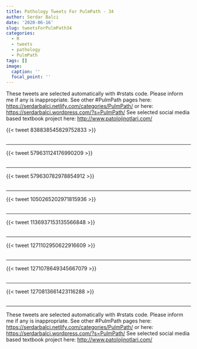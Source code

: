 ```yaml
---
title: Pathology Tweets For PulmPath - 34
author: Serdar Balci
date: '2020-06-16'
slug: tweetsForPulmPath34
categories:
  - R
  - tweets
  - pathology
  - PulmPath
tags: []
image:
  caption: ''
  focal_point: ''
---
```



These tweets are selected automatically with #rstats code. Please inform me if any is inappropriate.
See other #PulmPath pages here: https://serdarbalci.netlify.com/categories/PulmPath/  or here: https://serdarbalci.wordpress.com/?s=PulmPath/ 
See selected social media based textbook project here: http://www.patolojinotlari.com/

{{< tweet 838838545829752833 >}}
<br>
<br>
<hr>
{{< tweet 579631124176990209 >}}
<br>
<br>
<hr>
{{< tweet 579630782978854912 >}}
<br>
<br>
<hr>
{{< tweet 1050265202971815936 >}}
<br>
<br>
<hr>
{{< tweet 1136937153135566848 >}}
<br>
<br>
<hr>
{{< tweet 1271102950622916609 >}}
<br>
<br>
<hr>
{{< tweet 1271078649345667079 >}}
<br>
<br>
<hr>
{{< tweet 1270813661423116288 >}}
<br>
<br>
<hr>


These tweets are selected automatically with #rstats code. Please inform me if any is inappropriate.
See other #PulmPath pages here: https://serdarbalci.netlify.com/categories/PulmPath/  or here: https://serdarbalci.wordpress.com/?s=PulmPath/ 
See selected social media based textbook project here: http://www.patolojinotlari.com/
